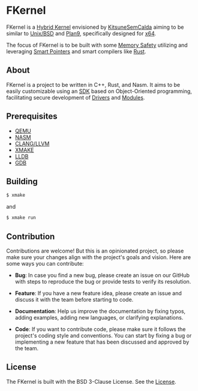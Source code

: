# FKernel 

FKernel is a [Hybrid Kernel](https://en.wikipedia.org/wiki/N%C3%BAcleo_h%C3%ADbrido) envisioned by [KitsuneSemCalda](https://github.com/KitsuneSemCalda) aiming to be similar to [Unix/BSD](https://en.wikipedia.org/wiki/Berkeley_Software_Distribution) and [Plan9](https://en.wikipedia.org/wiki/Plan_9_from_Bell_Labs), specifically designed for [x64](https://en.wikipedia.org/wiki/X86-64).

The focus of FKernel is to be built with some [Memory Safety](https://en.wikipedia.org/wiki/Memory_safety) utilizing and leveraging [Smart Pointers](https://en.wikipedia.org/wiki/Smart_pointer) and smart compilers like [Rust](https://en.wikipedia.org/wiki/Rust_(programming_language)).

## About

FKernel is a project to be written in C++, Rust, and Nasm. It aims to be easily customizable using an [SDK](https://en.wikipedia.org/wiki/Software_development_kit) based on Object-Oriented programming, facilitating secure development of [Drivers](https://en.wikipedia.org/wiki/Driver_(software)) and [Modules](https://en.wikipedia.org/wiki/Loadable_kernel_module).


## Prerequisites

- [QEMU](https://www.qemu.org/)
- [NASM](https://www.nasm.us/)
- [CLANG/LLVM](https://llvm.org/)
- [XMAKE](https://xmake.io/)
- [LLDB](https://lldb.llvm.org/)
- [GDB](https://www.gnu.org/software/gdb/)


## Building

```bash
$ xmake
```
and 
```bash
$ xmake run
```




## Contribution

Contributions are welcome! But this is an opinionated project, so please make sure your changes align with the project's goals and vision. Here are some ways you can contribute:

- **Bug**: In case you find a new bug, please create an issue on our GitHub with steps to reproduce the bug or provide tests to verify its resolution.

- **Feature**: If you have a new feature idea, please create an issue and discuss it with the team before starting to code.

- **Documentation**: Help us improve the documentation by fixing typos, adding examples, adding new languages, or clarifying explanations.

- **Code**: If you want to contribute code, please make sure it follows the project's coding style and conventions. You can start by fixing a bug or implementing a new feature that has been discussed and approved by the team.

## License

The FKernel is built with the BSD 3-Clause License. See the [License](http://github.com/FoxBSD/FKernel/blob/main/LICENSE).
